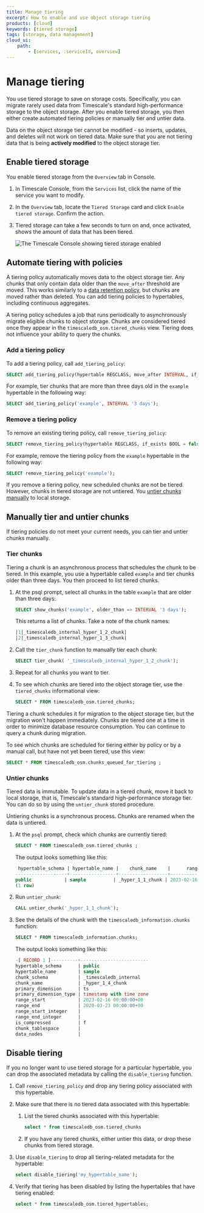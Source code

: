 ```yaml
---
title: Manage tiering
excerpt: How to enable and use object storage tiering
products: [cloud]
keywords: [tiered storage]
tags: [storage, data management]
cloud_ui:
    path:
        - [services, :serviceId, overview]
---
```


# Manage tiering

You use tiered storage to save on storage costs. Specifically, you can migrate rarely used data from Timescale's standard high-performance storage to the object storage. After you enable tiered storage, you then either create automated tiering policies or manually tier and untier data.

Data on the object storage tier cannot be modified - so inserts, updates, and deletes will not work on tiered data. Make sure that you are not tiering data that is being <b>actively modified</b> to the object storage tier.

## Enable tiered storage

You enable tiered storage from the `Overview` tab in Console.

<Procedure>

1.  In Timescale Console, from the `Services` list, click the name of
    the service you want to modify.
1.  In the `Overview` tab, locate the `Tiered Storage` card and click
    `Enable tiered storage`. Confirm the action.
1.  Tiered storage can take a few seconds to turn on and, once activated, shows the amount of
    data that has been tiered.   

    <img class="main-content__illustration"
    src="https://assets.timescale.com/docs/images/enable-data-tiering-ga.png"
    width={1375} height={944}
    alt="The Timescale Console showing tiered storage enabled" />

</Procedure>

## Automate tiering with policies

A tiering policy automatically moves data to the object storage tier. Any chunks that only contain data
older than the `move_after` threshold are moved. This works similarly to a
[data retention policy][data-retention], but chunks are moved rather than deleted. You can add tiering policies to hypertables, including continuous aggregates.

A tiering policy schedules a job that runs periodically to asynchronously migrate eligible chunks to object storage. Chunks are considered tiered once they appear in the `timescaledb_osm.tiered_chunks` view. Tiering does not influence your ability to query the chunks.

### Add a tiering policy

To add a tiering policy, call `add_tiering_policy`:

```sql
SELECT add_tiering_policy(hypertable REGCLASS, move_after INTERVAL, if_not_exists BOOL = false);
```

For example, tier chunks that are more than three days old in the `example` hypertable in the following way: 

```sql
SELECT add_tiering_policy('example', INTERVAL '3 days');
```

### Remove a tiering policy

To remove an existing tiering policy, call `remove_tiering_policy`:

```sql
SELECT remove_tiering_policy(hypertable REGCLASS, if_exists BOOL = false);
```

For example, remove the tiering policy from the `example` hypertable in the following way:

```sql
SELECT remove_tiering_policy('example');
```

If you remove a tiering policy, new scheduled chunks are not be tiered. However, chunks in tiered storage are not untiered. You [untier chunks manually](#manually-tier-and-untier-chunks) to local storage.

## Manually tier and untier chunks

If tiering policies do not meet your current needs, you can tier and untier chunks manually. 

### Tier chunks

Tiering a chunk is an asynchronous process that schedules the chunk to be tiered. In this example, you use a hypertable called `example` and tier chunks older than three days. You then proceed to list tiered chunks.

<Procedure>

1. At the psql prompt, select all chunks in the table `example` that are older
   than three days:

   ```sql
   SELECT show_chunks('example', older_than => INTERVAL '3 days');
   ```

    This returns a list of chunks. Take a note of the chunk names:

   ```sql
   |1|_timescaledb_internal_hyper_1_2_chunk|
   |2|_timescaledb_internal_hyper_1_3_chunk|
   ```

1. Call the `tier_chunk` function to manually tier each chunk:

   ```sql
   SELECT tier_chunk( '_timescaledb_internal_hyper_1_2_chunk');
   ```

1. Repeat for all chunks you want to tier.

1. To see which chunks are tiered into the object storage tier, use the `tiered_chunks` informational view:

    ```sql
    SELECT * FROM timescaledb_osm.tiered_chunks;
    ```

</Procedure>

Tiering a chunk schedules it for migration to the object storage tier, but the migration won't happen immediately. Chunks are tiered one at a time in order to minimize database resource consumption. You can continue to query a chunk during migration.

To see which chunks are scheduled for tiering either by policy or by a manual call, but have not yet been tiered, use this view:

```sql
SELECT * FROM timescaledb_osm.chunks_queued_for_tiering ;
```

### Untier chunks

Tiered data is immutable. To update data in a tiered chunk, move it back to local storage, that is, Timescale's standard high-performance storage tier. You can do so by using the `untier_chunk` stored procedure.

Untiering chunks is a synchronous process. Chunks are renamed when the data is untiered.

<Procedure>

1.  At the `psql` prompt, check which chunks are currently tiered:

    ```sql
    SELECT * FROM timescaledb_osm.tiered_chunks ;
    ```

    The output looks something like this:

    ```sql
     hypertable_schema | hypertable_name |    chunk_name    |      range_start       |       range_end
    -------------------+-----------------+------------------+------------------------+------------------------
    public            | sample          | _hyper_1_1_chunk | 2023-02-16 00:00:00+00 | 2023-02-23 00:00:00+00
    (1 row)
    ```

1.  Run `untier_chunk`:

    ```sql
    CALL untier_chunk('_hyper_1_1_chunk');
    ```

1.  See the details of the chunk with the
    `timescaledb_information.chunks` function:

    ```sql
    SELECT * FROM timescaledb_information.chunks;
    ```

    The output looks something like this:

    ```sql
    -[ RECORD 1 ]----------+-------------------------
    hypertable_schema      | public
    hypertable_name        | sample
    chunk_schema           | _timescaledb_internal
    chunk_name             | _hyper_1_4_chunk
    primary_dimension      | ts
    primary_dimension_type | timestamp with time zone
    range_start            | 2023-02-16 00:00:00+00
    range_end              | 2020-03-23 00:00:00+00
    range_start_integer    |
    range_end_integer      |
    is_compressed          | f
    chunk_tablespace       |
    data_nodes             |
    ```

</Procedure>


## Disable tiering 

If you no longer want to use tiered storage for a particular hypertable, you
can drop the associated metadata by calling the `disable_tiering` function.

<Procedure>

1. Call `remove_tiering_policy` and drop any tiering policy associated with this hypertable.

1. Make sure that there is no tiered data associated with this hypertable:

    1. List the tiered chunks associated with this hypertable:
   
       ```sql
       select * from timescaledb_osm.tiered_chunks 
       ```

    1. If you have any tiered chunks, either untier this data, or drop these chunks from tiered storage.

1. Use `disable_tiering` to drop all tiering-related metadata for the hypertable:

   ```sql
   select disable_tiering('my_hypertable_name');
   ```

1. Verify that tiering has been disabled by listing the hypertables that have tiering enabled:

   ```sql
   select * from timescaledb_osm.tiered_hypertables;
   ```

</Procedure>

[data-retention]: /use-timescale/:currentVersion:/data-retention/